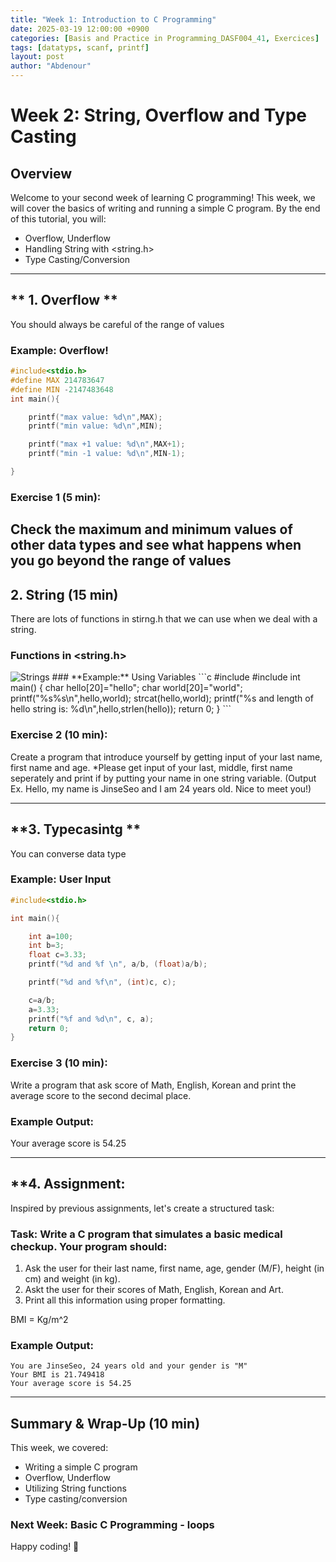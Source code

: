 ```yaml
---
title: "Week 1: Introduction to C Programming"
date: 2025-03-19 12:00:00 +0900
categories: [Basis and Practice in Programming_DASF004_41, Exercices]
tags: [datatyps, scanf, printf]
layout: post
author: "Abdenour"
---
```


# Week 2: String, Overflow and Type Casting

## Overview
Welcome to your second week of learning C programming! 
This week, we will cover the basics of writing and running a simple C program. By the end of this tutorial, you will:
- Overflow, Underflow
- Handling String with <string.h> 
- Type Casting/Conversion

---

## ** 1. Overflow **
You should always be careful of the range of values

### **Example:** Overflow!
```c
#include<stdio.h>
#define MAX 214783647
#define MIN -2147483648
int main(){

    printf("max value: %d\n",MAX);
    printf("min value: %d\n",MIN);

    printf("max +1 value: %d\n",MAX+1);
    printf("min -1 value: %d\n",MIN-1);

}
```
### **Exercise 1 (5 min):**
Check the maximum and minimum values of other data types and see what happens when you go beyond the range of values
---
## **2. String (15 min)**
There are lots of functions in stirng.h that we can use when we deal with a string.
### **Functions in <string.h>**
<img src="[strings.JPG](https://github.com/soubihabdenour/soubihabdenour.github.io/blob/main/assets/strings.JPG)" alt="Strings">
### **Example:** Using Variables
```c
#include <stdio.h>
#include <string.h>
int main() {
    char hello[20]="hello";
    char world[20]="world";
    printf("%s%s\n",hello,world);
    strcat(hello,world);
    printf("%s and length of hello string is: %d\n",hello,strlen(hello));
    return 0;
}
```

### **Exercise 2 (10 min):**
Create a program that introduce yourself by getting input of your last name, first name and age.
*Please get input of your last, middle, first name seperately and print if by putting your name in one string variable.
(Output Ex. Hello, my name is JinseSeo and I am 24 years old. Nice to meet you!)

---

## **3. Typecasintg **
You can converse data type 

### **Example:** User Input
```c
#include<stdio.h>

int main(){

    int a=100;
    int b=3;
    float c=3.33;
    printf("%d and %f \n", a/b, (float)a/b);

    printf("%d and %f\n", (int)c, c);

    c=a/b;
    a=3.33;
    printf("%f and %d\n", c, a);
    return 0;
}
```

### **Exercise 3 (10 min):**
Write a program that ask score of Math, English, Korean and print the average score to the second decimal place.

### **Example Output:**
Your average score is 54.25

---

## **4. Assignment:
Inspired by previous assignments, let's create a structured task:

### **Task:** Write a C program that simulates a basic medical checkup. Your program should:
1. Ask the user for their last name, first name, age, gender (M/F), height (in cm) and weight (in kg).
2. Askt the user for their scores of Math, English, Korean and Art.
3. Print all this information using proper formatting.

BMI = Kg/m^2

### **Example Output:**
```
You are JinseSeo, 24 years old and your gender is "M"
Your BMI is 21.749418
Your average score is 54.25
```

---

## **Summary & Wrap-Up (10 min)**
This week, we covered:
- Writing a simple C program
- Overflow, Underflow
- Utilizing String functions 
- Type casting/conversion

### **Next Week:** Basic C Programming - loops

Happy coding! 🚀
